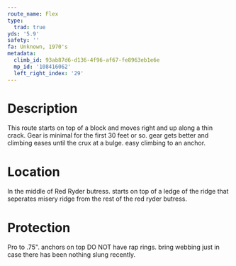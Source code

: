 ```yaml
---
route_name: Flex
type:
  trad: true
yds: '5.9'
safety: ''
fa: Unknown, 1970's
metadata:
  climb_id: 93ab87d6-d136-4f96-af67-fe8963eb1e6e
  mp_id: '108416062'
  left_right_index: '29'
---
```

# Description
This route starts on top of a block and moves right and up along a thin crack. Gear is minimal for the first 30 feet or so. gear gets better and climbing eases until the crux at a bulge. easy climbing to an anchor.

# Location
In the middle of Red Ryder butress. starts on top of a ledge of the ridge that seperates misery ridge from the rest of the red ryder butress.

# Protection
Pro to .75". anchors on top DO NOT have rap rings. bring webbing just in case there has been nothing slung recently.
